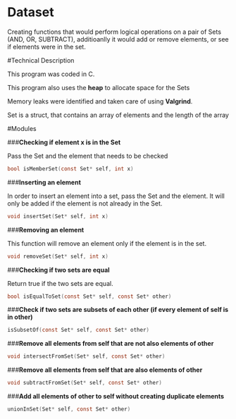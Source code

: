 # Dataset
Creating functions that would perform logical operations on a pair of Sets (AND, OR, SUBTRACT), additioanlly it would add or  remove elements, or see if elements were in the set.

#Technical Description 

This program was coded in C.

This program also uses the **heap** to allocate space for the Sets

Memory leaks were identified and taken care of using **Valgrind**.

Set is a struct, that contains an array of elements and the length of the array

#Modules 


###**Checking if element x is in the Set**

Pass the Set and the element that needs to be checked 
```C
bool isMemberSet(const Set* self, int x)
```
  
###**Inserting an element**

In order to insert an element into a set, pass the Set and the element. It will only be added if the element is not already in the Set.

```C
void insertSet(Set* self, int x)
```

###**Removing an element**

This function will remove an element only if the element is in the set.

```C
void removeSet(Set* self, int x)
```



###**Checking if two sets are equal**

Return true if the two sets are equal.

```C
bool isEqualToSet(const Set* self, const Set* other)
```

###**Check if two sets are subsets of each other (if every element of self is in other)**

```C
isSubsetOf(const Set* self, const Set* other)
```

###**Remove all elements from self that are not also elements of other**

```C
void intersectFromSet(Set* self, const Set* other)
```

###**Remove all elements from self that are also elements of other**

```C
void subtractFromSet(Set* self, const Set* other)
```

###**Add all elements of other to self without creating duplicate elements**

```C
unionInSet(Set* self, const Set* other)
```

